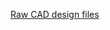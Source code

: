[Raw CAD design files](https://github.com/tessellationrobot/tessellationrobot.github.io/tree/main/CAD_Designs)
